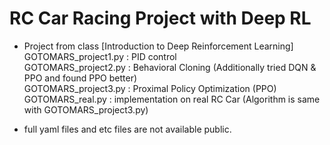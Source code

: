 # RC Car Racing Project with Deep RL

- Project from class [Introduction to Deep Reinforcement Learning]\
GOTOMARS_project1.py : PID control\
GOTOMARS_project2.py : Behavioral Cloning (Additionally tried DQN & PPO and found PPO better)\
GOTOMARS_project3.py : Proximal Policy Optimization (PPO)\
GOTOMARS_real.py : implementation on real RC Car (Algorithm is same with GOTOMARS_project3.py)

* full yaml files and etc files are not available public.
